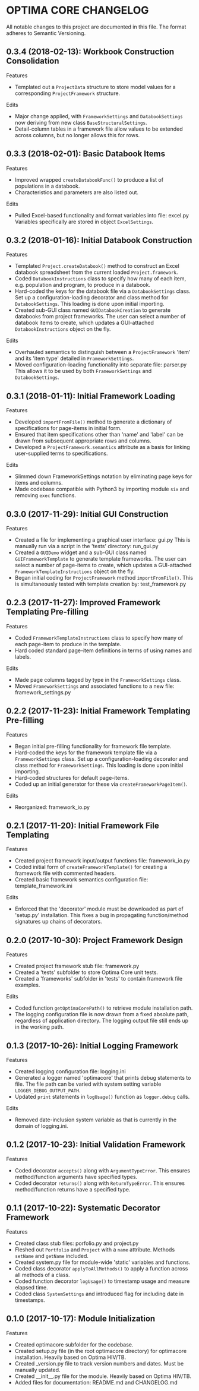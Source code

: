 # OPTIMA CORE CHANGELOG

All notable changes to this project are documented in this file.
The format adheres to Semantic Versioning.

## 0.3.4 (2018-02-13): Workbook Construction Consolidation

Features
- Templated out a `ProjectData` structure to store model values for a corresponding `ProjectFramework` structure.

Edits
- Major change applied, with `FrameworkSettings` and `DatabookSettings` now deriving from new class `BaseStructuralSettings`.
- Detail-column tables in a framework file allow values to be extended across columns, but no longer allows this for rows.

## 0.3.3 (2018-02-01): Basic Databook Items

Features
- Improved wrapped `createDatabookFunc()` to produce a list of populations in a databook.
- Characteristics and parameters are also listed out.

Edits
- Pulled Excel-based functionality and format variables into file: excel.py
  Variables specifically are stored in object `ExcelSettings`.

## 0.3.2 (2018-01-16): Initial Databook Construction

Features
- Templated `Project.createDatabook()` method to construct an Excel databook spreadsheet from the current loaded `Project.framework`.
- Coded `DatabookInstructions` class to specify how many of each item, e.g. population and program, to produce in a databook.
- Hard-coded the keys for the databook file via a `DatabookSettings` class.
  Set up a configuration-loading decorator and class method for `DatabookSettings`.
  This loading is done upon initial importing.
- Created sub-GUI class named `GUIDatabookCreation` to generate databooks from project frameworks.
  The user can select a number of databook items to create, which updates a GUI-attached `DatabookInstructions` object on the fly.

Edits
- Overhauled semantics to distinguish between a `ProjectFramework` 'item' and its 'item type' detailed in `FrameworkSettings`.
- Moved configuration-loading functionality into separate file: parser.py
  This allows it to be used by both `FrameworkSettings` and `DatabookSettings`.

## 0.3.1 (2018-01-11): Initial Framework Loading

Features
- Developed `importFromFile()` method to generate a dictionary of specifications for page-items in initial form.
- Ensured that item specifications other than 'name' and 'label' can be drawn from subsequent appropriate rows and columns.
- Developed a `ProjectFramework.semantics` attribute as a basis for linking user-supplied terms to specifications.

Edits
- Slimmed down FrameworkSettings notation by eliminating page keys for items and columns.
- Made codebase compatible with Python3 by importing module `six` and removing `exec` functions.

## 0.3.0 (2017-11-29): Initial GUI Construction

Features
- Created a file for implementing a graphical user interface: gui.py
  This is manually run via a script in the 'tests' directory: run_gui.py
- Created a `GUIDemo` widget and a sub-GUI class named `GUIFrameworkTemplate` to generate template frameworks.
  The user can select a number of page-items to create, which updates a GUI-attached `FrameworkTemplateInstructions` object on the fly.
- Began initial coding for `ProjectFramework` method `importFromFile()`.
  This is simultaneously tested with template creation by: test_framework.py

## 0.2.3 (2017-11-27): Improved Framework Templating Pre-filling

Features
- Coded `FrameworkTemplateInstructions` class to specify how many of each page-item to produce in the template.
- Hard coded standard page-item definitions in terms of using names and labels.

Edits
- Made page columns tagged by type in the `FrameworkSettings` class.
- Moved `FrameworkSettings` and associated functions to a new file: framework_settings.py

## 0.2.2 (2017-11-23): Initial Framework Templating Pre-filling

Features
- Began initial pre-filling functionality for framework file template.
- Hard-coded the keys for the framework template file via a `FrameworkSettings` class.
  Set up a configuration-loading decorator and class method for `FrameworkSettings`.
  This loading is done upon initial importing.
- Hard-coded structures for default page-items.
- Coded up an initial generator for these via `createFrameworkPageItem()`.

Edits
- Reorganized: framework_io.py

## 0.2.1 (2017-11-20): Initial Framework File Templating

Features
- Created project framework input/output functions file: framework_io.py
- Coded initial form of `createFrameworkTemplate()` for creating a framework file with commented headers.
- Created basic framework semantics configuration file: template_framework.ini
         
Edits
- Enforced that the 'decorator' module must be downloaded as part of 'setup.py' installation.
  This fixes a bug in propagating function/method signatures up chains of decorators.    
         
## 0.2.0 (2017-10-30): Project Framework Design

Features
- Created project framework stub file: framework.py
- Created a 'tests' subfolder to store Optima Core unit tests.
- Created a 'frameworks' subfolder in 'tests' to contain framework file examples.

Edits
- Coded function `getOptimaCorePath()` to retrieve module installation path.
- The logging configuration file is now drawn from a fixed absolute path, regardless of application directory.
  The logging output file still ends up in the working path.

## 0.1.3 (2017-10-26): Initial Logging Framework

Features
- Created logging configuration file: logging.ini
- Generated a logger named 'optimacore' that prints debug statements to file.
  The file path can be varied with system setting variable `LOGGER_DEBUG_OUTPUT_PATH`.
- Updated `print` statements in `logUsage()` function as `logger.debug` calls.

Edits
- Removed date-inclusion system variable as that is currently in the domain of logging.ini.

## 0.1.2 (2017-10-23): Initial Validation Framework

Features
- Coded decorator `accepts()` along with `ArgumentTypeError`.
  This ensures method/function arguments have specified types.
- Coded decorator `returns()` along with `ReturnTypeError`.
  This ensures method/function returns have a specified type.

## 0.1.1 (2017-10-22): Systematic Decorator Framework

Features
- Created class stub files: porfolio.py and project.py
- Fleshed out `Portfolio` and `Project` with a `name` attribute.
  Methods `setName` and `getName` included. 
- Created system.py file for module-wide 'static' variables and functions.
- Coded class decorator `applyToAllMethods()` to apply a function across all methods of a class.
- Coded function decorator `logUsage()` to timestamp usage and measure elapsed time.
- Coded class `SystemSettings` and introduced flag for including date in timestamps.

## 0.1.0 (2017-10-17): Module Initialization

Features
- Created optimacore subfolder for the codebase.
- Created setup.py file (in the root optimacore directory) for optimacore installation.
  Heavily based on Optima HIV/TB.
- Created _version.py file to track version numbers and dates.
  Must be manually updated.
- Created \_\_init\_\_.py file for the module. 
  Heavily based on Optima HIV/TB.
- Added files for documentation: README.md and CHANGELOG.md
